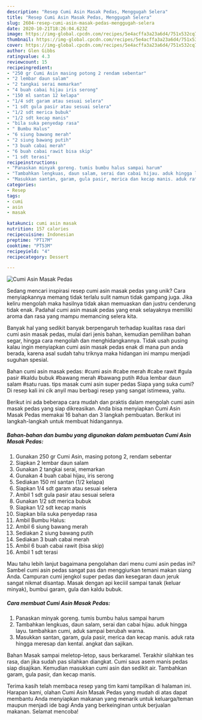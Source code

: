 ```yaml
---
description: "Resep Cumi Asin Masak Pedas, Menggugah Selera"
title: "Resep Cumi Asin Masak Pedas, Menggugah Selera"
slug: 2604-resep-cumi-asin-masak-pedas-menggugah-selera
date: 2020-10-21T18:26:04.623Z
image: https://img-global.cpcdn.com/recipes/5e4acffa3a23a6d4/751x532cq70/cumi-asin-masak-pedas-foto-resep-utama.jpg
thumbnail: https://img-global.cpcdn.com/recipes/5e4acffa3a23a6d4/751x532cq70/cumi-asin-masak-pedas-foto-resep-utama.jpg
cover: https://img-global.cpcdn.com/recipes/5e4acffa3a23a6d4/751x532cq70/cumi-asin-masak-pedas-foto-resep-utama.jpg
author: Glen Gibbs
ratingvalue: 4.3
reviewcount: 15
recipeingredient:
- "250 gr Cumi Asin masing potong 2 rendam sebentar"
- "2 lembar daun salam"
- "2 tangkai serai memarkan"
- "4 buah cabai hijau iris serong"
- "150 ml santan 12 kelapa"
- "1/4 sdt garam atau sesuai selera"
- "1 sdt gula pasir atau sesuai selera"
- "1/2 sdt merica bubuk"
- "1/2 sdt kecap manis"
- "bila suka penyedap rasa"
- " Bumbu Halus"
- "6 siung bawang merah"
- "2 siung bawang putih"
- "3 buah cabai merah"
- "6 buah cabai rawit bisa skip"
- "1 sdt terasi"
recipeinstructions:
- "Panaskan minyak goreng. tumis bumbu halus sampai harum"
- "Tambahkan lengkuas, daun salam, serai dan cabai hijau. aduk hingga layu. tambahkan cumi, aduk sampai berubah warna."
- "Masukkan santan, garam, gula pasir, merica dan kecap manis. aduk rata hingga meresap dan kental. angkat dan sajikan."
categories:
- Resep
tags:
- cumi
- asin
- masak

katakunci: cumi asin masak 
nutrition: 157 calories
recipecuisine: Indonesian
preptime: "PT17M"
cooktime: "PT53M"
recipeyield: "4"
recipecategory: Dessert

---
```



![Cumi Asin Masak Pedas](https://img-global.cpcdn.com/recipes/5e4acffa3a23a6d4/751x532cq70/cumi-asin-masak-pedas-foto-resep-utama.jpg)

Sedang mencari inspirasi resep cumi asin masak pedas yang unik? Cara menyiapkannya memang tidak terlalu sulit namun tidak gampang juga. Jika keliru mengolah maka hasilnya tidak akan memuaskan dan justru cenderung tidak enak. Padahal cumi asin masak pedas yang enak selayaknya memiliki aroma dan rasa yang mampu memancing selera kita.

Banyak hal yang sedikit banyak berpengaruh terhadap kualitas rasa dari cumi asin masak pedas, mulai dari jenis bahan, kemudian pemilihan bahan segar, hingga cara mengolah dan menghidangkannya. Tidak usah pusing kalau ingin menyiapkan cumi asin masak pedas enak di mana pun anda berada, karena asal sudah tahu triknya maka hidangan ini mampu menjadi suguhan spesial.

Bahan cumi asin masak pedas: #cumi asin #cabe merah #cabe rawit #gula pasir #kaldu bubuk #bawang merah #bawang putih #dua lembar daun salam #satu ruas. tips masak cumi asin super pedas Siapa yang suka cumi? Di resep kali ini cik anyil mau berbagi resep yang sangat istimewa, yaitu.


Berikut ini ada beberapa cara mudah dan praktis dalam mengolah cumi asin masak pedas yang siap dikreasikan. Anda bisa menyiapkan Cumi Asin Masak Pedas memakai 16 bahan dan 3 langkah pembuatan. Berikut ini langkah-langkah untuk membuat hidangannya.

<!--inarticleads1-->

##### Bahan-bahan dan bumbu yang digunakan dalam pembuatan Cumi Asin Masak Pedas:

1. Gunakan 250 gr Cumi Asin, masing potong 2, rendam sebentar
1. Siapkan 2 lembar daun salam
1. Gunakan 2 tangkai serai, memarkan
1. Gunakan 4 buah cabai hijau, iris serong
1. Sediakan 150 ml santan (1/2 kelapa)
1. Siapkan 1/4 sdt garam atau sesuai selera
1. Ambil 1 sdt gula pasir atau sesuai selera
1. Gunakan 1/2 sdt merica bubuk
1. Siapkan 1/2 sdt kecap manis
1. Siapkan bila suka penyedap rasa
1. Ambil  Bumbu Halus:
1. Ambil 6 siung bawang merah
1. Sediakan 2 siung bawang putih
1. Sediakan 3 buah cabai merah
1. Ambil 6 buah cabai rawit (bisa skip)
1. Ambil 1 sdt terasi


Mau tahu lebih lanjut bagaimana pengolahan dari menu cumi asin pedas ini? Sambel cumi asin pedas sangat pas dan menggiurkan temani makan siang Anda. Campuran cumi jengkol super pedas dan kesegaran daun jeruk sangat nikmat disantap. Masak dengan api keciiil sampai tanak (keluar minyak), bumbui garam, gula dan kaldu bubuk. 

<!--inarticleads2-->

##### Cara membuat Cumi Asin Masak Pedas:

1. Panaskan minyak goreng. tumis bumbu halus sampai harum
1. Tambahkan lengkuas, daun salam, serai dan cabai hijau. aduk hingga layu. tambahkan cumi, aduk sampai berubah warna.
1. Masukkan santan, garam, gula pasir, merica dan kecap manis. aduk rata hingga meresap dan kental. angkat dan sajikan.


Bahan Masak sampai meletop-letop, saus berkaramel. Terakhir silahkan tes rasa, dan jika sudah pas silahkan diangkat. Cumi saus asem manis pedas siap disajikan. Kemudian masukkan cumi asin dan sedikit air. Tambahkan garam, gula pasir, dan kecap manis. 

Terima kasih telah membaca resep yang tim kami tampilkan di halaman ini. Harapan kami, olahan Cumi Asin Masak Pedas yang mudah di atas dapat membantu Anda menyiapkan makanan yang menarik untuk keluarga/teman maupun menjadi ide bagi Anda yang berkeinginan untuk berjualan makanan. Selamat mencoba!
